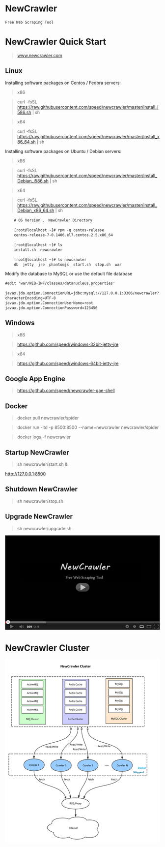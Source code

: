 

<!-- http://shields.io/-->

NewCrawler
=========================

    Free Web Scraping Tool
    
    
NewCrawler Quick Start
==============

>www.newcrawler.com

Linux
----

Installing software packages on Centos / Fedora servers:

>x86

>curl -fsSL https://raw.githubusercontent.com/speed/newcrawler/master/install_i586.sh | sh

>x64

>curl -fsSL https://raw.githubusercontent.com/speed/newcrawler/master/install_x86_64.sh | sh


Installing software packages on Ubuntu / Debian servers:

>x86

>curl -fsSL https://raw.githubusercontent.com/speed/newcrawler/master/install_Debian_i586.sh | sh

>x64

>curl -fsSL https://raw.githubusercontent.com/speed/newcrawler/master/install_Debian_x86_64.sh | sh




		# OS Version 、 NewCrawler Directory
		
		[root@localhost ~]# rpm -q centos-release
		centos-release-7-0.1406.el7.centos.2.5.x86_64

		[root@localhost ~]# ls
		install.sh  newcrawler

		[root@localhost ~]# ls newcrawler
		db  jetty  jre  phantomjs  start.sh  stop.sh  war

Modify the database to MySQL or use the default file database

	#edit 'war/WEB-INF/classes/datanucleus.properties'
	
	javax.jdo.option.ConnectionURL=jdbc:mysql://127.0.0.1:3306/newcrawler?characterEncoding=UTF-8
	javax.jdo.option.ConnectionUserName=root
	javax.jdo.option.ConnectionPassword=123456
	
Windows
----

>x86

>https://github.com/speed/windows-32bit-jetty-jre

>x64

>https://github.com/speed/windows-64bit-jetty-jre



Google App Engine
----

>https://github.com/speed/newcrawler-gae-shell


Docker
----

>docker pull newcrawler/spider

>docker run -itd -p 8500:8500 --name=newcrawler newcrawler/spider

>docker logs -f newcrawler

	
Startup NewCrawler
----

>sh newcrawler/start.sh &

http://127.0.0.1:8500 


Shutdown NewCrawler
----

>sh newcrawler/stop.sh

Upgrade NewCrawler
----

>sh newcrawler/upgrade.sh


[![ScreenShot](https://raw.githubusercontent.com/speed/resources/master/images/NewCrawler_Video.jpg)](http://www.newcrawler.com/demo.html)



NewCrawler Cluster
=========================

![ScreenShot](https://raw.githubusercontent.com/speed/resources/master/images/NewCrawler%20Cluster2.png)




